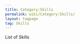 ```yaml
---
title: Category:Skills
permalink: wiki/Category:Skills/
layout: tagpage
tag: Skills
---
```


List of Skills

